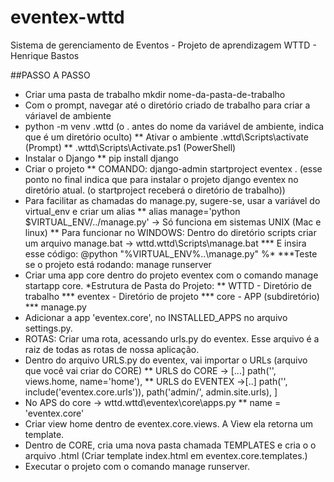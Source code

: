 # eventex-wttd
Sistema de gerenciamento de Eventos - Projeto de aprendizagem WTTD - Henrique Bastos

##PASSO A PASSO
* Criar uma pasta de trabalho mkdir nome-da-pasta-de-trabalho
* Com o prompt, navegar até o diretório criado de trabalho para criar a váriavel de ambiente
* python -m venv .wttd (o . antes do nome da variável de ambiente, indica que é um diretório oculto)
  ** Ativar o ambiente .wttd\Scripts\activate (Prompt)
  ** .wttd\Scripts\Activate.ps1 (PowerShell)
* Instalar o Django
  ** pip  install django
* Criar o projeto
  ** COMANDO: django-admin startproject eventex . (esse ponto no final indica que para instalar o projeto django eventex no diretório atual.  (o startproject receberá o diretório de trabalho))
* Para facilitar as chamadas do manage.py, sugere-se, usar a variável do virtual_env e criar um alias
  ** alias manage='python $VIRTUAL_ENV/../manage.py' -> Só funciona  em sistemas UNIX (Mac e linux)
  ** Para funcionar no WINDOWS: Dentro do diretório scripts criar um arquivo manage.bat -> wttd\.wttd\Scripts\manage.bat
  *** E insira esse código: @python "%VIRTUAL_ENV%\..\manage.py" %*
  ***Teste se o projeto está rodando: manage runserver
* Criar uma app core dentro do projeto eventex com o comando manage startapp core.
*Estrutura de Pasta do Projeto:
 ** WTTD - Diretório de trabalho
  *** eventex - Diretório de projeto
  *** core - APP (subdiretório)
  *** manage.py
* Adicionar a app 'eventex.core', no INSTALLED_APPS no arquivo settings.py.
* ROTAS: Criar uma rota, acessando urls.py do eventex. Esse arquivo é a raiz de todas as rotas de nossa aplicação.
* Dentro do arquivo URLS.py do eventex, vai importar o URLs (arquivo que você vai criar do CORE)
  ** URLS do CORE -> [...] path('', views.home, name='home'),
  ** URLS do EVENTEX ->[..] path('', include('eventex.core.urls')),  path('admin/', admin.site.urls),
]
* No APS do core -> wttd\.wttd\eventex\core\apps.py
**     name = 'eventex.core'
* Criar view home dentro de eventex.core.views. A View ela retorna um template.
* Dentro de CORE, cria uma nova pasta chamada TEMPLATES e cria o o arquivo .html (Criar template index.html em eventex.core.templates.)
* Executar o projeto com o comando manage runserver.



